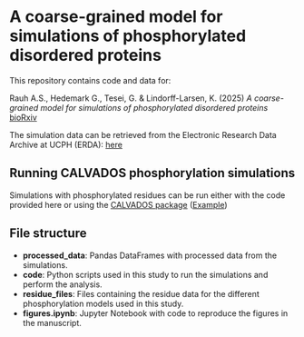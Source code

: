 # A coarse-grained model for simulations of phosphorylated  disordered proteins

This repository contains code and data for:

Rauh A.S., Hedemark G., Tesei, G. & Lindorff-Larsen, K. (2025) _A coarse-grained model for simulations of phosphorylated disordered proteins_ [bioRxiv](https://doi.org/10.1101/2025.03.19.644261)

The simulation data can be retrieved from the Electronic Research Data Archive at UCPH (ERDA): [here](https://sid.erda.dk/cgi-sid/ls.py?share_id=eWfx9y6b2c)

## Running CALVADOS phosphorylation simulations
Simulations with phosphorylated residues can be run either with the code provided here or using the [CALVADOS package](https://github.com/KULL-Centre/CALVADOS) ([Example](https://github.com/KULL-Centre/CALVADOS/tree/main/examples/single_pIDR))

## File structure
- **processed_data**: Pandas DataFrames with processed data from the simulations.
- **code**: Python scripts used in this study to run the simulations and perform the analysis.
- **residue_files**: Files containing the residue data for the different phosphorylation models used in this study. 
- **figures.ipynb**: Jupyter Notebook with code to reproduce the figures in the manuscript.



